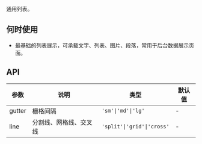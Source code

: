 通用列表。

## 何时使用

- 最基础的列表展示，可承载文字、列表、图片、段落，常用于后台数据展示页面。

## API

| 参数      | 说明               | 类型             | 默认值  |
| --------- | ------------------ | ---------------- | ------- |
| gutter      | 栅格间隔      | `'sm'\|'md'\|'lg'`      | -      |
| line      | 分割线、网格线、交叉线      | `'split'\|'grid'\|'cross'`      | -      |




